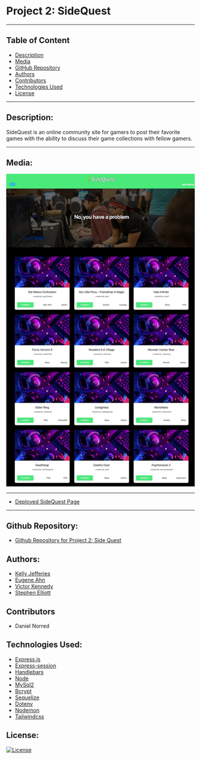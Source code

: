 # Project 2: SideQuest
-------
## Table of Content

- [Description](#description)
- [Media](#media)
- [GitHub Repository](#github-repository)
- [Authors](#authors)  
- [Contributors](#contributors)
- [Technologies Used](#technologies-used) 
- [License](#license)

-------
## Description:  

SideQuest is an online community site for gamers to post their favorite games with the ability to discuss their game collections with fellow gamers.

------
## Media:

![Image of SideQuest](./public/images/sidequest-main.jpg)

------

- [Deployed SideQuest Page](https://sidequest-p2.herokuapp.com/)

----
## Github Repository:

- [Github Repository for Project 2: Side Quest](https://github.com/ksjefferies/project-2)

## Authors:

- [Kelly Jefferies](https://github.com/ksjefferies)
- [Eugene Ahn](https://github.com/eugene125)
- [Victor Kennedy](https://github.com/Victorini1)
- [Stephen Elliott](https://github.com/UsernameisStephen)

## Contributors

- Daniel Norred

## Technologies Used:

- [Express.js](https://expressjs.com/)
- [Express-session](https://expressjs.com/en/resources/middleware/session.html)
- [Handlebars](https://handlebarsjs.com/)
- [Node](https://nodejs.org/en/)
- [MySql2](https://www.npmjs.com/package/mysql2)
- [Bcrypt](https://www.npmjs.com/package/bcrypt)
- [Sequelize](https://sequelize.org/)
- [Dotenv](https://www.npmjs.com/package/dotenv)
- [Nodemon](https://www.npmjs.com/package/nodemon)
- [Tailwindcss](https://tailwindcss.com/)

## License:

[![License](https://img.shields.io/badge/License-MIT%20License-Green)](http://choosealicense.com/licenses/mit/)